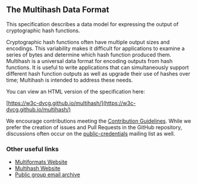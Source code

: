 ## The Multihash Data Format

This specification describes a data model for expressing the output of
cryptographic hash functions.

Cryptographic hash functions often have multiple output sizes and encodings.
This variability makes it difficult for applications to examine a series of
bytes and determine which hash function produced them. Multihash is a universal
data format for encoding outputs from hash functions. It is useful to write
applications that can simultaneously support different hash function outputs as
well as upgrade their use of hashes over time; Multihash is intended to
address these needs.

You can view an HTML version of the specification here:

[https://w3c-dvcg.github.io/multihash/](https://w3c-dvcg.github.io/multihash/)

We encourage contributions meeting the [Contribution
Guidelines](CONTRIBUTING.md).  While we prefer the creation of issues
and Pull Requests in the GitHub repository, discussions often occur
on the
[public-credentials](http://lists.w3.org/Archives/Public/public-credentials/)
mailing list as well.

### Other useful links
* [Multiformats Website](https://multiformats.io/)
* [Multihash Website](https://multiformats.io/multihash/)
* [Public group email archive](https://lists.w3.org/Archives/Public/public-credentials/)
